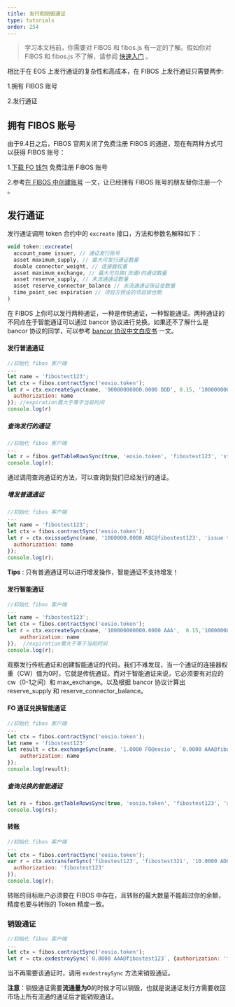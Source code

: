 ```yaml
---
title: 发行和销毁通证
type: tutorials
order: 254
---
```


> 学习本文档前，你需要对 FIBOS 和 fibos.js 有一定的了解。假如你对 FIBOS 和 fibos.js 不了解，请参阅 [快速入门](../start/start.html) 。

相比于在 EOS 上发行通证的复杂性和高成本，在 FIBOS 上发行通证只需要两步:

1.拥有 FIBOS 账号

2.发行通证

## 拥有 FIBOS 账号

由于9.4日之后，FIBOS 官网关闭了免费注册 FIBOS 的通道，现在有两种方式可以获得 FIBOS 账号：

1.[下载 FO 钱包](http://wallet.fo/) 免费注册 FIBOS 账号

2.参考[在 FIBOS 中创建账号](../fibos.js/createaccountnotfree.html) 一文，让已经拥有 FIBOS 账号的朋友替你注册一个 。

## 发行通证

发行通证调用 token 合约中的 `excreate` 接口，方法和参数名解释如下：

```javascript
void token::excreate(
  account_name issuer, // 通证发行账号
  asset maximum_supply, // 最大可发行通证数量
  double connector_weight, // 连接器权重
  asset maximum_exchange, // 最大可兑换(流通)的通证数量
  asset reserve_supply, // 未流通通证数量
  asset reserve_connector_balance // 未流通通证保证金数量
  time_point_sec expiration // 项目方预设的项目锁仓期
)
```

在 FIBOS 上你可以发行两种通证，一种是传统通证，一种智能通证。两种通证的不同点在于智能通证可以通过 bancor 协议进行兑换。如果还不了解什么是 bancor 协议的同学，可以参考 [bancor 协议中文白皮书](https://github.com/FIBOSIO/bancor) 一文。

#### 发行普通通证
```javascript
//初始化 fibos 客户端
...
let name = 'fibostest123';
let ctx = fibos.contractSync('eosio.token');
let r = ctx.excreateSync(name, '90000000000.0000 DDD', 0.15, '10000000000.0000 DDD', '3000000000.0000 DDD', '90000.0000 FO', '2018-10-29T18:54:00', {
  authorization: name
}); //expiration需大于等于当前时间
console.log(r)
```

##### 查询发行的通证

```js
//初始化 fibos 客户端
...
let r = fibos.getTableRowsSync(true, 'eosio.token', 'fibostest123', 'stats');
console.log(r);
```

通过调用查询通证的方法，可以查询到我们已经发行的通证。

##### 增发普通通证

```javascript
//初始化 fibos 客户端
...
let name = 'fibostest123';
let ctx = fibos.contractSync('eosio.token');
let r = ctx.exissueSync(name, '1000000.0000 ABC@fibostest123', 'issue to fibostest123', {
  authorization: name
});
console.log(r);
```

**Tips** : 只有普通通证可以进行增发操作，智能通证不支持增发！

#### 发行智能通证

```js
//初始化 fibos 客户端
...
let name = 'fibostest123';
let ctx = fibos.contractSync('eosio.token');
let r = ctx.excreateSync(name, '100000000000.0000 AAA',  0.15,'10000000000.0000 AAA', '3000000000.0000 AAA', '90000.0000 FO', '2018-10-29T18:54:00'), {
    authorization: name
});  //expiration需大于等于当前时间
console.log(r);
```


观察发行传统通证和创建智能通证的代码，我们不难发现，当一个通证的连接器权重（CW）值为0时，它就是传统通证。而对于智能通证来说，它必须要有对应的 cw（0-1之间）和 max_exchange。以及根据 bancor 协议计算出 reserve_supply 和 reserve_connector_balance。

#### FO 通证兑换智能通证

```javascript
//初始化 fibos 客户端
...
let ctx = fibos.contractSync('eosio.token');
let name = 'fibostest123'
let result = ctx.exchangeSync(name, '1.0000 FO@eosio', `0.0000 AAA@fibostest123`, 'exchange FO to AAA', {
    authorization: name
});
console.log(result);
```

##### 查询兑换的智能通证

```javascript
let rs = fibos.getTableRowsSync(true, 'eosio.token', 'fibostest123', 'accounts');
console.log(rs);
```

#### 转账

```javascript
//初始化 fibos 客户端
...
let ctx = fibos.contractSync('eosio.token');
var r = ctx.extransferSync('fibostest123', 'fibostest321', '10.0000 ADC@fibostest123', 'trasnfer to fibostest321', {
  authorization: 'fibostest123'
});
console.log(r);
```

转账的目标账户必须要在 FIBOS 中存在，且转账的最大数量不能超过你的余额，精度也要与转账的 Token 精度一致。

### 销毁通证

```javascript
//初始化 fibos 客户端
...
let ctx = fibos.contractSync('eosio.token');
let r = ctx.exdestroySync(`0.0000 AAA@fibostest123`, {authorization: 'fibostest123'});
```

当不再需要该通证时，调用 `exdestroySync` 方法来销毁通证。

**注意**：销毁通证需要**流通量为0**的时候才可以销毁，也就是说通证发行方需要收回市场上所有流通的通证后才能销毁通证。